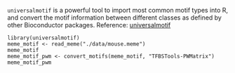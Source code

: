 `universalmotif` is a powerful tool to import most common motif types into R, and convert the motif information between different classes as defined by other Bioconductor packages. 
Reference: [universalmotif](https://github.com/bjmt/universalmotif)

```
library(universalmotif)
meme_motif <- read_meme("./data/mouse.meme")
meme_motif
meme_motif_pwm <- convert_motifs(meme_motif, "TFBSTools-PWMatrix")
meme_motif_pwm
```
